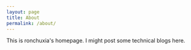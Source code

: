```yaml
---
layout: page
title: About
permalink: /about/
---
```


This is ronchuxia's homepage. I might post some technical blogs here. 
